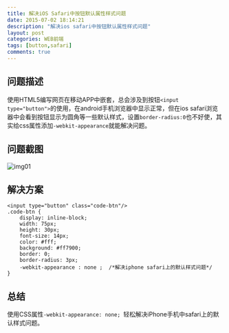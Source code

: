 ```yaml
---
title: 解决iOS Safari中按钮默认属性样式问题
date: 2015-07-02 18:14:21
description: "解决ios safari中按钮默认属性样式问题"
layout: post
categories: WEB前端
tags: [button,safari]
comments: true
---
```

## 问题描述

使用HTML5编写网页在移动APP中嵌套，总会涉及到按钮`<input type="button">`的使用，在android手机浏览器中显示正常，但在ios safari浏览器中会看到按钮显示为圆角等一些默认样式，设置`border-radius:0`也不好使，其实给css属性添加`-webkit-appearance`就能解决问题。

## 问题截图

![img01][1]

## 解决方案

```
<input type="button" class="code-btn"/>
.code-btn {
    display: inline-block;
    width: 75px;
    height: 30px;
    font-size: 14px;
    color: #fff;
    background: #ff7900;
    border: 0;
    border-radius: 3px;
    -webkit-appearance : none ;  /*解决iphone safari上的默认样式问题*/
}
```

## 总结
使用CSS属性`-webkit-appearance: none; `轻松解决iPhone手机中safari上的默认样式问题。


  [1]: http://static.zybuluo.com/Lxyour/ychtaf4svrlsp7obtc0ylotk/image_1b84k8j8m1u6huibklef391gete3.png
